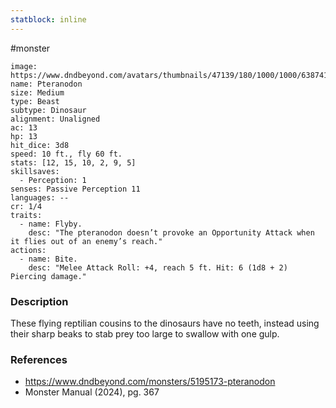 ```yaml
---
statblock: inline
---
```

 #monster 

```statblock
image: https://www.dndbeyond.com/avatars/thumbnails/47139/180/1000/1000/638741964552089955.png
name: Pteranodon
size: Medium
type: Beast
subtype: Dinosaur
alignment: Unaligned
ac: 13
hp: 13
hit_dice: 3d8
speed: 10 ft., fly 60 ft.
stats: [12, 15, 10, 2, 9, 5]
skillsaves:
  - Perception: 1
senses: Passive Perception 11
languages: --
cr: 1/4
traits:
  - name: Flyby.
    desc: "The pteranodon doesn’t provoke an Opportunity Attack when it flies out of an enemy’s reach."
actions:
  - name: Bite.
    desc: "Melee Attack Roll: +4, reach 5 ft. Hit: 6 (1d8 + 2) Piercing damage."
```

### Description

These flying reptilian cousins to the dinosaurs have no teeth, instead using their sharp beaks to stab prey too large to swallow with one gulp.

### References

- https://www.dndbeyond.com/monsters/5195173-pteranodon
- Monster Manual (2024), pg. 367
